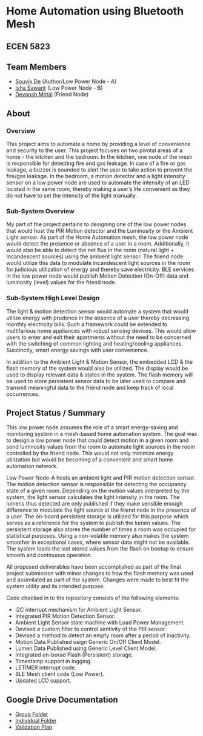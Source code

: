 # Home Automation using Bluetooth Mesh 
## ECEN 5823

## Team Members

  - [Souvik De](https://github.com/CU-ECEN-5823/course-project-svikde) (Author/Low Power Node - A)
  - [Isha Sawant](https://github.com/CU-ECEN-5823/course-project-IshaS27) (Low Power Node - B)
  - [Devansh Mittal](https://github.com/CU-ECEN-5823/course-project-devmittal) (Friend Node)

## About
### Overview
This project aims to automate a home by providing a level of convenience and security to the user. This project focuses on two pivotal areas of a home - the kitchen and the bedroom. In the kitchen, one node of the mesh is responsible for detecting fire and gas leakage. In case of a fire or gas leakage, a buzzer is sounded to alert the user to take action to prevent the fire/gas leakage. In the bedroom, a motion detector and a light intensity sensor on a low power node are used to automate the intensity of an LED located in the same room, thereby making a user’s life convenient as they do not have to set the intensity of the light manually.

### Sub-System Overview
My part of the project pertains to designing one of the low power nodes that would host the PIR Motion detector and the Luminosity or the Ambient Light sensor. As part of the Home Automation mesh, the low power node would detect the presence or absence of a user in a room. Additionally, it would also be able to detect the net flux in the room (natural light + Incandescent sources) using the ambient light sensor. The friend node would utilize this data to modulate incandescent light sources in the room for judicious utilization of energy and thereby save electricity. BLE services in the low power node would publish Motion Detection (On-Off) data and luminosity (level) values for the friend node.

### Sub-System High Level Design
The light & motion detection sensor would automate a system that would utilize energy with prudence in the absence of a user thereby decreasing monthly electricity bills. Such a framework could be extended to multifarious home appliances with robust sensing devices. This would allow users to enter and exit their apartments without the need to be concerned with the switching of common lighting and heating/cooling appliances. Succinctly, smart energy savings with user convenience. 

In addition to the Ambient Light & Motion Sensor, the embedded LCD & the flash memory of the system would also be utilized. The display would be used to display relevant data & states in the system. The flash memory will be used to store persistent sensor data to be later used to compare and transmit meaningful data to the friend node and keep track of local occurrences.


## Project Status / Summary
This low power node assumes the role of a smart energy-saving and monitoring system in a mesh-based home automation system. The goal was to design a low power node that could detect motion in a given room and send luminosity values from the room to automate light sources in the room controlled by the friend node. This would not only minimize energy utilization but would be becoming of a convenient and smart home automation network. 

Low Power Node-A hosts an ambient light and PIR motion detection sensor. The motion detection sensor is responsible for detecting the occupancy state of a given room. Depending on the motion values interpreted by the system, the light sensor calculates the light intensity in the room. The lumens thus detected are only published if they make sensible enough difference to modulate the light source at the friend node in the presence of a user. The on-board persistent storage is utilized for this purpose which serves as a reference for the system to publish the lumen values. The persistent storage also stores the number of times a room was occupied for statistical purposes. Using a non-volatile memory also makes the system smoother in exceptional cases, where sensor data might not be available. The system loads the last stored values from the flash on bootup to ensure smooth and continuous operation. 

All proposed deliverables have been accomplished as part of the final project submission with minor changes to how the flash memory was used and assimilated as part of the system. Changes were made to best fit the system utility and its intended purpose.

Code checked in to the repository consists of the following elements:
- I2C interrupt mechanism for Ambient Light Sensor.
- Integrated PIR Motion Detection Sensor.
- Ambient Light Sensor state machine with Load Power Management.
- Devised a custom filter to control sentivity of the PIR sensor.
- Devised a method to detect an empty room after a period of inactivity.
- Motion Data Published usign Generic On/Off Client Model.
- Lumen Data Published using Generic Level Client Model.
- Integrated on-borad Flash (Persistent) storage.
- Timestamp support in logging.
- LETIMER interrupt code.
- BLE Mesh client code (Low Power). 
- Updated LCD support.

## Google Drive Documentation
- [Group Folder](https://drive.google.com/drive/u/2/folders/1Xr8iJkr0jLGmn8_0hWulgEYgaV0E8OCy)
- [Individual Folder](https://drive.google.com/drive/u/2/folders/1CWqCTIoTYblcMowGw_Ub_jY9n1wHcCmE)
- [Validation Plan](https://drive.google.com/open?id=1eStyrzkKugRVDpPUWN5skwlgMMWItw95KXlyspTW2zY)

